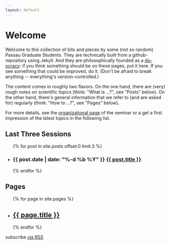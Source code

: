 ```yaml
---
layout: default
---
```


# Welcome

  Welcome to this collection of bits and pieces by some (not so
  random) Passau Graduate Students. They are technically built from a
  github-repository using Jekyll. And they are philosophically founded
  as
  a <a href="https://communitywiki.org/wiki/DoOcracy">do-ocracy</a>:
  if you think something should be on these pages, put it here. If you
  see something that could be improved, do it. (Don't be afraid to
  break anything -- everything's version-controlled.)

  The content comes in roughly two flavors. On the one hand, there are
  (very) rough notes on scientific topics (think: "What is ...?", see
  "Posts" below). On the other hand, there's general information that
  we refer to (and are asked for) regularly (think: "How to ...?", see
  "Pages" below).

  For more details, see the
  [organizational page](./_pages/brown-bag-orga) of the seminar or a
  get a first impression of the latest topics in the following list.

## Last Three Sessions

<ul class="post-list">
    {% for post in site.posts offset:0 limit:3 %}
      <li>
        <h3>
          <span class="post-meta">{{
    post.date | date: "%-d %b %Y" }}</span> <a class="post-link" href="{{ post.url | prepend:
    site.baseurl }}">{{ post.title }}</a>
        </h3>
      </li>
    {% endfor %}
  </ul>

## Pages

  <ul class="pages-list">
    {% for page in site.pages %}
    <li>
        <h2>
          <a class="pages-link" href="{{ page.url | prepend: site.baseurl }}">{{ page.title }}</a>
        </h2>
    </li>
    {% endfor %}
  </ul>

  <p class="rss-subscribe">subscribe <a href="{{ "/feed.xml" | prepend: site.baseurl }}">via RSS</a></p>
